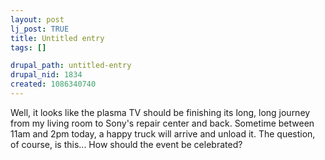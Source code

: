```yaml
--- 
layout: post
lj_post: TRUE
title: Untitled entry
tags: []

drupal_path: untitled-entry
drupal_nid: 1834
created: 1086340740
---
```

Well, it looks like the plasma TV should be finishing its long, long journey from my living room to Sony's repair center and back. Sometime between 11am and 2pm today, a happy truck will arrive and unload it. The question, of course, is this... How should the event be celebrated?

<lj-poll-303374>
